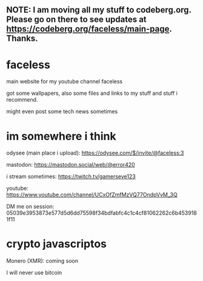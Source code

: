 ## NOTE: I am moving all my stuff to codeberg.org. Please go on there to see updates at https://codeberg.org/faceless/main-page. Thanks.



# faceless
main website for my youtube channel faceless

got some wallpapers, also some files and links to my stuff and stuff i recommend.

might even post some tech news sometimes

# im somewhere i think

odysee (main place i upload): https://odysee.com/$/invite/@faceless:3

mastodon: https://mastodon.social/web/@error420

i stream sometimes: https://twitch.tv/gamerseye123

youtube: https://www.youtube.com/channel/UCxOfZmfMzVQ77OndpVvM_3Q

DM me on session: 05039e3953873e577d5d6dd75598f34bdfabfc4c1c4cf81062262c6b4539181f11


# crypto javascriptos

Monero (XMR): coming soon

I will never use bitcoin
